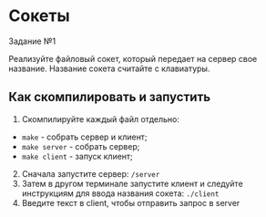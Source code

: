 # Сокеты

Задание №1

Реализуйте файловый сокет, который передает на сервер свое название. Название сокета считайте с клавиатуры.

## Как скомпилировать и запустить

1. Скомпилируйте каждый файл отдельно:

- `make` - собрать сервер и клиент;
- `make server` - собрать сервер;
- `make client` - запуск клиент;

2. Сначала запустите сервер: `/server`
3. Затем в другом терминале запустите клиент и следуйте инструкциям для ввода названия сокета: `./client`
4. Введите текст в client, чтобы отправить запрос в server